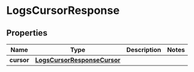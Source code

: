 

# LogsCursorResponse


## Properties

| Name | Type | Description | Notes |
|------------ | ------------- | ------------- | -------------|
|**cursor** | [**LogsCursorResponseCursor**](LogsCursorResponseCursor.md) |  |  |



